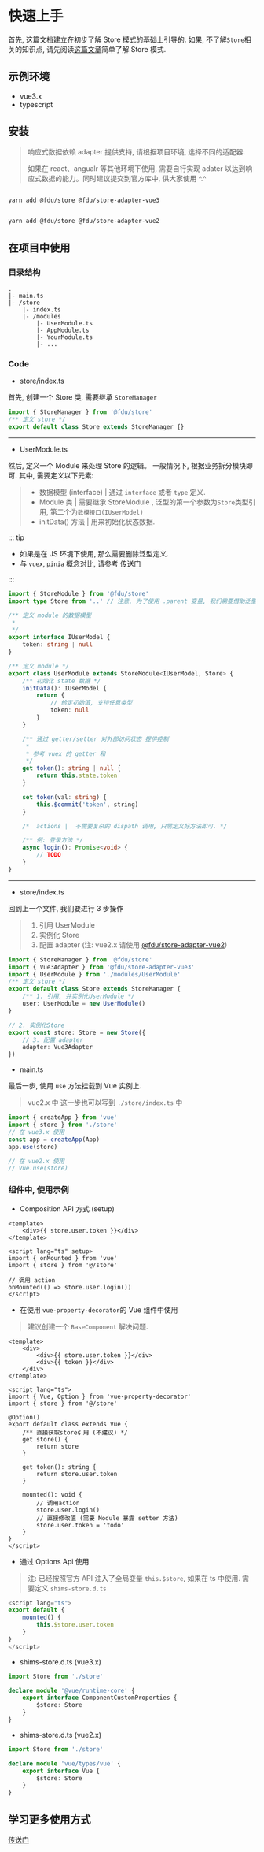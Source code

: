 # 快速上手

首先, 这篇文档建立在初步了解 Store 模式的基础上引导的. 如果, 不了解`Store`相关的知识点, 请先阅读[这篇文章](framework.md)简单了解 Store 模式.

## 示例环境

-   vue3.x
-   typescript

## 安装

> 响应式数据依赖 adapter 提供支持, 请根据项目环境, 选择不同的适配器.
>
> 如果在 react、angualr 等其他环境下使用, 需要自行实现 adater 以达到响应式数据的能力。同时建议提交到官方库中, 供大家使用 ^.^

<CodeGroup>
  <CodeGroupItem title="vue3.x">

```bash

yarn add @fdu/store @fdu/store-adapter-vue3

```

  </CodeGroupItem>
  <CodeGroupItem title="vue2.x">

```bash

yarn add @fdu/store @fdu/store-adapter-vue2

```

  </CodeGroupItem>
</CodeGroup>

## 在项目中使用

### 目录结构

```
.
|- main.ts
|- /store
    |- index.ts
    |- /modules
        |- UserModule.ts
        |- AppModule.ts
        |- YourModule.ts
        |- ...
```

### Code

-   store/index.ts

首先, 创建一个 Store 类, 需要继承 `StoreManager`

```typescript
import { StoreManager } from '@fdu/store'
/** 定义 store */
export default class Store extends StoreManager {}
```

---

-   UserModule.ts

然后, 定义一个 Module 来处理 Store 的逻辑。 一般情况下, 根据业务拆分模块即可. 其中, 需要定义以下元素:

> -   数据模型 (interface) | 通过 `interface` 或者 `type` 定义.
> -   Module 类 | 需要继承 StoreModule , 泛型的第一个参数为`Store`类型引用, 第二个为`数模接口(IUserModel)`
> -   initData() 方法 | 用来初始化状态数据.

::: tip

-   如果是在 JS 环境下使用, 那么需要删除泛型定义.
-   与 `vuex`, `pinia` 概念对比, 请参考 [传送门](diff.md)

:::

```typescript
import { StoreModule } from '@fdu/store'
import type Store from '..' // 注意, 为了使用 .parent 变量, 我们需要借助泛型方式, 导入Store的类型定义.

/** 定义 module 的数据模型
 *
 */
export interface IUserModel {
    token: string | null
}

/** 定义 module */
export class UserModule extends StoreModule<IUserModel, Store> {
    /** 初始化 state 数据 */
    initData(): IUserModel {
        return {
            // 给定初始值, 支持任意类型
            token: null
        }
    }

    /** 通过 getter/setter 对外部访问状态 提供控制
     *
     * 参考 vuex 的 getter 和
     */
    get token(): string | null {
        return this.state.token
    }

    set token(val: string) {
        this.$commit('token', string)
    }

    /*  actions |  不需要复杂的 dispath 调用, 只需定义好方法即可. */

    /** 例: 登录方法 */
    async login(): Promise<void> {
        // TODO
    }
}
```

---

-   store/index.ts

回到上一个文件, 我们要进行 3 步操作

> 1.  引用 UserModule
> 2.  实例化 Store
> 3.  配置 adapter (注: vue2.x 请使用 [@fdu/store-adapter-vue2](#安装))

```typescript
import { StoreManager } from '@fdu/store'
import { Vue3Adapter } from '@fdu/store-adapter-vue3'
import { UserModule } from './modules/UserModule'
/** 定义 store */
export default class Store extends StoreManager {
    /** 1. 引用, 并实例化UserModule */
    user: UserModule = new UserModule()
}

// 2. 实例化Store
export const store: Store = new Store({
    // 3. 配置 adapter
    adapter: Vue3Adapter
})
```

-   main.ts

最后一步, 使用 `use` 方法挂载到 Vue 实例上.

> vue2.x 中 这一步也可以写到 `./store/index.ts` 中

```typescript
import { createApp } from 'vue'
import { store } from './store'
// 在 vue3.x 使用
const app = createApp(App)
app.use(store)

// 在 vue2.x 使用
// Vue.use(store)
```

### 组件中, 使用示例

-   Composition API 方式 (setup)

```vue
<template>
    <div>{{ store.user.token }}</div>
</template>

<script lang="ts" setup>
import { onMounted } from 'vue'
import { store } from '@/store'

// 调用 action
onMounted(() => store.user.login())
</script>
```

-   在使用 `vue-property-decorator`的 Vue 组件中使用

> 建议创建一个 `BaseComponent` 解决问题.

```vue
<template>
    <div>
        <div>{{ store.user.token }}</div>
        <div>{{ token }}</div>
    </div>
</template>

<script lang="ts">
import { Vue, Option } from 'vue-property-decorator'
import { store } from '@/store'

@Option()
export default class extends Vue {
    /** 直接获取store引用 (不建议) */
    get store() {
        return store
    }

    get token(): string {
        return store.user.token
    }

    mounted(): void {
        // 调用action
        store.user.login()
        // 直接修改值 (需要 Module 暴露 setter 方法)
        store.user.token = 'todo'
    }
}
</script>
```

-   通过 Options Api 使用

> 注: 已经按照官方 API 注入了全局变量 `this.$store`, 如果在 ts 中使用. 需要定义 `shims-store.d.ts`

```typescript
<script lang="ts">
export default {
    mounted() {
        this.$store.user.token
    }
}
</script>
```

-   shims-store.d.ts (vue3.x)

```typescript
import Store from './store'

declare module '@vue/runtime-core' {
    export interface ComponentCustomProperties {
        $store: Store
    }
}
```

-   shims-store.d.ts (vue2.x)

```typescript
import Store from './store'

declare module 'vue/types/vue' {
    export interface Vue {
        $store: Store
    }
}
```

## 学习更多使用方式

[传送门](diff.md)
